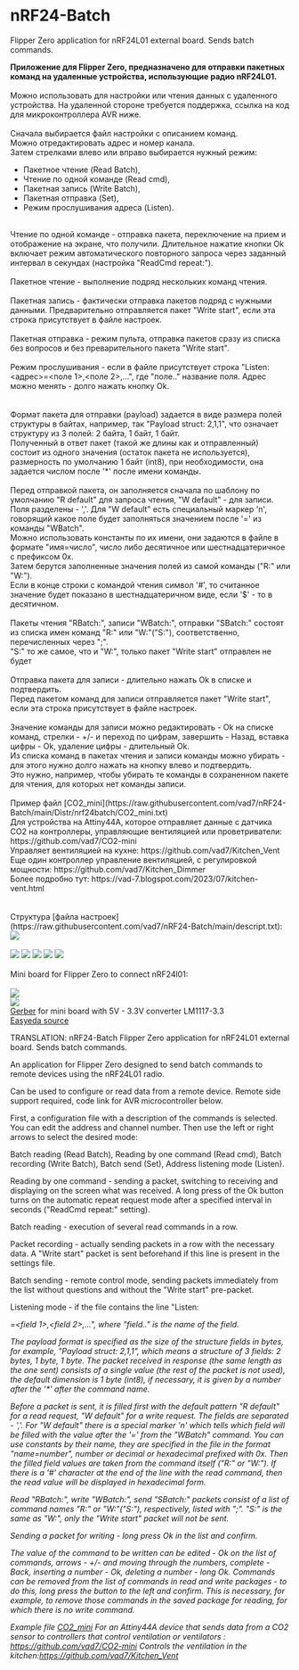 # nRF24-Batch
Flipper Zero application for nRF24L01 external board. Sends batch commands.

<b>Приложение для Flipper Zero, предназначено для отправки пакетных команд на удаленные устройства, использующие радио nRF24L01.</b><br><br>
Можно использовать для настройки или чтения данных с удаленного устройства. На удаленной стороне требуется поддержка, ссылка на код для микроконтроллера AVR ниже.<br>
<br>
Сначала выбирается файл настройки с описанием команд.  
Можно отредактировать адрес и номер канала.  
Затем стрелками влево или вправо выбирается нужный режим:  
- Пакетное чтение (Read Batch),  
- Чтение по одной команде (Read cmd),  
- Пакетная запись (Write Batch),  
- Пакетная отправка (Set),  
- Режим прослушивания адреса (Listen).  
<br>
Чтение по одной команде - отправка пакета, переключение на прием и отображение на экране, что получили. Длительное нажатие кнопки Ok включает режим автоматического повторного запроса через заданный интервал в секундах (настройка "ReadCmd repeat:").<br><br>
Пакетное чтение - выполнение подряд нескольких команд чтения.<br><br>
Пакетная запись - фактически отправка пакетов подряд с нужными данными. Предварительно отправляется пакет "Write start", если эта строка присутствует в файле настроек.<br><br>
Пакетная отправка - режим пульта, отправка пакетов сразу из списка без вопросов и без преварительного пакета "Write start".<br><br>
Режим прослушивания - если в файле присутствует строка "Listen: <адрес>=<поле 1>,<поле 2>,...", где "поле.." название поля. Адрес можно менять - долго нажать кнопку Ok.<br><br>
<br>
Формат пакета для отправки (payload) задается в виде размера полей структуры в байтах, например, так "Payload struct: 2,1,1", что означает структуру из 3 полей: 2 байта, 1 байт, 1 байт.<br>
Полученный в ответ пакет (такой же длины как и отправленный) состоит из одного значения (остаток пакета не используется), размерность по умолчанию 1 байт (int8), при необходимости, она задается числом после '*' после имени команды.<br><br>
Перед отправкой пакета, он заполняется сначала по шаблону по умолчанию "R default" для запроса чтения, "W default" - для записи.<br>
Поля разделены - ','. Для "W default" есть специальный маркер 'n', говорящий какое поле будет заполняться значением после '=' из команды "WBatch".<br>
Можно использовать константы по их имени, они задаются в файле в формате "имя=число", число либо десятичное или шестнадцатеричное с префиксом 0x.<br>
Затем берутся заполненные значения полей из самой команды ("R:" или "W:").<br>
Если в конце строки с командой чтения символ '#', то считанное значение будет показано в шестнадцатеричном виде, если '$' - то в десятичном.<br><br>
Пакеты чтения "RBatch:", записи "WBatch:", отправки "SBatch:" состоят из списка имен команд "R:" или "W:"("S:"), соответственно, перечисленных через ";".<br>
"S:" то же самое, что и "W:", только пакет "Write start" отправлен не будет<br><br>
Отправка пакета для записи - длительно нажать Ok в списке и подтвердить.<br>
Перед пакетом команд для записи отправляется пакет "Write start", если эта строка присутствует в файле настроек.<br><br>
Значение команды для записи можно редактировать - Ok на списке команд, стрелки - +/- и переход по цифрам, завершить - Назад, вставка цифры - Ok, удаление цифры - длительный Ok.<br>
Из списка команд в пакетах чтения и записи команды можно убирать - для этого нужно долго нажать на кнопку влево и подтвердить.<br>
Это нужно, например, чтобы убирать те команды в сохраненном пакете для чтения, для которых нет команды записи.<br>
<br>
Пример файл [CO2_mini](https://raw.githubusercontent.com/vad7/nRF24-Batch/main/Distr/nrf24batch/CO2_mini.txt)<br>
Для устройства на Attiny44A, которое отправляет данные с датчика CO2 на контроллеры, управляющие вентиляцией или проветриватели: https://github.com/vad7/CO2-mini<br>
Управляет вентиляцией на кухне: https://github.com/vad7/Kitchen_Vent<br>
Еще один контроллер управление вентиляцией, с регулировкой мощности: https://github.com/vad7/Kitchen_Dimmer<br>
Более подробно тут: https://vad-7.blogspot.com/2023/07/kitchen-vent.html<br>
<br><br>
Структура [файла настроек](https://raw.githubusercontent.com/vad7/nRF24-Batch/main/descript.txt):  

<img src="https://raw.githubusercontent.com/vad7/nRF24-Batch/main/Pics/descript.png">
<br>
<br>
<img src="https://raw.githubusercontent.com/vad7/nRF24-Batch/main/Pics/Screenshot-1.png">
<img src="https://raw.githubusercontent.com/vad7/nRF24-Batch/main/Pics/Screenshot-2.png">
<img src="https://raw.githubusercontent.com/vad7/nRF24-Batch/main/Pics/Screenshot-3.png">
<img src="https://raw.githubusercontent.com/vad7/nRF24-Batch/main/Pics/Screenshot-4.png">
<img src="https://raw.githubusercontent.com/vad7/nRF24-Batch/main/Pics/Screenshot-5.png">
<br>
<br>
Mini board for Flipper Zero to connect nRF24l01:<br><br>
<img src="https://raw.githubusercontent.com/vad7/nRF24-Batch/main/Pics/NRF24_mini_3D.png">
<br>
<img src="https://raw.githubusercontent.com/vad7/nrf24scan/master/scheme2.png">
<br>
<a href="https://raw.githubusercontent.com/vad7/nrf24scan/master/Gerber_PCB_Flipper%20Zero%20nRF24%20board%20mini_v1_0.zip">Gerber</a> for mini board with 5V - 3.3V converter LM1117-3.3<br>
<a href="https://oshwlab.com/vad7/flipper-zero-nrf24-board_copy">Easyeda source</a>



TRANSLATION:
nRF24-Batch
Flipper Zero application for nRF24L01 external board. Sends batch commands.

An application for Flipper Zero designed to send batch commands to remote devices using the nRF24L01 radio.

Can be used to configure or read data from a remote device. Remote side support required, code link for AVR microcontroller below.

First, a configuration file with a description of the commands is selected.
You can edit the address and channel number.
Then use the left or right arrows to select the desired mode:

Batch reading (Read Batch),
Reading by one command (Read cmd),
Batch recording (Write Batch),
Batch send (Set),
Address listening mode (Listen).

Reading by one command - sending a packet, switching to receiving and displaying on the screen what was received. A long press of the Ok button turns on the automatic repeat request mode after a specified interval in seconds ("ReadCmd repeat:" setting).

Batch reading - execution of several read commands in a row.

Packet recording - actually sending packets in a row with the necessary data. A "Write start" packet is sent beforehand if this line is present in the settings file.

Batch sending - remote control mode, sending packets immediately from the list without questions and without the "Write start" pre-packet.

Listening mode - if the file contains the line "Listen: <address>=<field 1>,<field 2>,...", where "field.." is the name of the field.


The payload format is specified as the size of the structure fields in bytes, for example, "Payload struct: 2,1,1", which means a structure of 3 fields: 2 bytes, 1 byte, 1 byte.
The packet received in response (the same length as the one sent) consists of a single value (the rest of the packet is not used), the default dimension is 1 byte (int8), if necessary, it is given by a number after the '*' after the command name.

Before a packet is sent, it is filled first with the default pattern "R default" for a read request, "W default" for a write request.
The fields are separated - ','. For "W default" there is a special marker 'n' which tells which field will be filled with the value after the '=' from the "WBatch" command.
You can use constants by their name, they are specified in the file in the format "name=number", number or decimal or hexadecimal prefixed with 0x.
Then the filled field values ​​are taken from the command itself ("R:" or "W:").
If there is a '#' character at the end of the line with the read command, then the read value will be displayed in hexadecimal form.

Read "RBatch:", write "WBatch:", send "SBatch:" packets consist of a list of command names "R:" or "W:"("S:"), respectively, listed with ";".
"S:" is the same as "W:", only the "Write start" packet will not be sent.

Sending a packet for writing - long press Ok in the list and confirm.


The value of the command to be written can be edited - Ok on the list of commands, arrows - +/- and moving through the numbers, complete - Back, inserting a number - Ok, deleting a number - long Ok.
Commands can be removed from the list of commands in read and write packages - to do this, long press the button to the left and confirm.
This is necessary, for example, to remove those commands in the saved package for reading, for which there is no write command.

Example file [CO2_mini]( https://raw.githubusercontent.com/vad7/nRF24-Batch/main/Distr/nrf24batch/CO2_mini.txt )
For an Attiny44A device that sends data from a CO2 sensor to controllers that control ventilation or ventilators : https://github.com/vad7/CO2-mini
Controls the ventilation in the kitchen:https://github.com/vad7/Kitchen_Vent